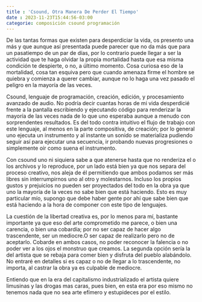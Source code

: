 ```yaml
---
title : 'Csound, Otra Manera De Perder El Tiempo'
date : 2023-11-23T15:44:56-03:00
categorie: composición csound programación
---
```


De las tantas formas que existen para desperdiciar la vida, os presento una más y que aunque así presentada puede parecer que no da más que para un pasatiempo de un par de días, por lo contrario puede llegar a ser la actividad que te haga olvidar la propia mortalidad hasta que esa misma condición te despierte, o no, a último momento.
Cosa curiosa eso de la mortalidad, cosa tan esquiva pero que cuando amenaza firme el hombre se quiebra y comienza a querer cambiar, aunque no lo haga una vez pasado el peligro en la mayoría de las veces.

Csound, lenguaje de programación, creación, edición, y procesamiento avanzado de audio. No podría decir cuantas horas de mi vida desperdicié frente a la pantalla escribiendo y ejecutando código para renderizar la mayoría de las veces nada de lo que uno esperaba aunque a menudo con sorprendentes resultados. Es del todo contra intuitivo el flujo de trabajo con este lenguaje, al menos en la parte compositiva, de creación; por lo general uno ejecuta un instrumento y al instante un sonido se materializa pudiendo seguir así para ejecutar una secuencia, ir probando nuevas progresiones o simplemente oír como suena el instrumento.

 Con csound uno ni siquiera sabe a que atenerse hasta que no renderiza el o los archivos y lo reproduce, por un lado está bien ya que nos separa del proceso creativo, nos aleja de él permitiendo que ambos podamos ser más libres sin interrumpirnos uno al otro y molestarnos. 
 Incluso los propios gustos y prejuicios no pueden ser proyectados del todo en la obra ya que uno la mayoría de la veces no sabe bien que está haciendo. Esto es muy particular mío, supongo que debe haber gente por ahí que sabe bien que está haciendo a la hora de componer con este tipo de lenguajes.

 La cuestión de la libertad creativa es, por lo menos para mí, bastante importante ya que eso del arte comprometido me parece, o bien una carencia, o bien una cobardía; por no ser capaz de hacer algo trascendente, ser un mediocre.O ser capaz de realizarlo pero no de aceptarlo. Cobarde en ambos casos, no poder reconocer la falencia o no poder ver a los ojos el monstruo que creamos.
 La segunda opción sería la del artista que se rebaja para comer bien y disfruta del pueblo alabándolo. No entraré en detalles si es capaz o no de llegar a lo trascendente, no importa, al castrar la obra ya es culpable de mediocre.

 Entiendo que en la era del capitalismo industrializado el artista quiere limusinas y las drogas mas caras, pues bien, en esta era por eso mismo no tenemos nada que no sea arte efímero y estupideces por el estilo.

